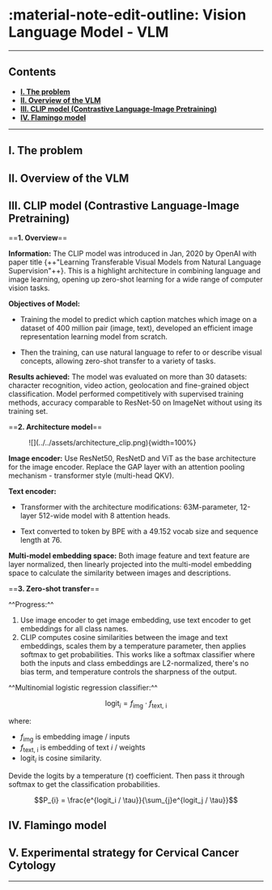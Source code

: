 # :material-note-edit-outline: Vision Language Model - VLM
---

## Contents

- [**I. The problem**](#i-the-problem)
- [**II. Overview of the VLM**](#ii-overview-of-the-vlm)
- [**III. CLIP model (Contrastive Language-Image Pretraining)**](#iii-clip-model-contrastive-language-image-pretraining)
- [**IV. Flamingo model**](#iv-flamingo-model)

---

## I. The problem
## II. Overview of the VLM
## III. CLIP model (Contrastive Language-Image Pretraining)
==**1. Overview**==

**Information:** The CLIP model was introduced in Jan, 2020 by OpenAI with paper title {++"Learning Transferable Visual Models from Natural Language Supervision"++}. This is a highlight architecture in combining language and image learning, opening up zero-shot learning for a wide range of computer vision tasks.

**Objectives of Model:** 

- Training the model to predict which caption matches which image on a dataset of 400 million pair (image, text), developed an efficient image representation learning model from scratch. 

- Then the training, can use natural language to refer to or describe visual concepts, allowing zero-shot transfer to a variety of tasks.

**Results achieved:** The model was evaluated on more than 30 datasets: character recognition, video action, geolocation and fine-grained object classification. Model performed competitively with supervised training methods, accuracy comparable to ResNet-50 on ImageNet without using its training set.

==**2. Architecture model**==

<figure markdown="span">
    ![](../../assets/architecture_clip.png){width=100%}
</figure>

**Image encoder:** Use ResNet50, ResNetD and ViT as the base architecture for the image encoder. Replace the GAP layer with an attention pooling mechanism - transformer style (multi-head QKV). 

**Text encoder:** 

- Transformer with the architecture modifications: 63M-parameter, 12-layer 512-wide model with 8 attention heads. 

- Text converted to token by BPE with a 49.152 vocab size and sequence length at 76.

**Multi-model embedding space:** Both image feature and text feature are layer normalized, then linearly projected into the multi-model embedding space to calculate the similarity between images and descriptions.

==**3. Zero-shot transfer**==

^^Progress:^^

1. Use image encoder to get image embedding, use text encoder to get embeddings for all class names.
2. CLIP computes cosine similarities between the image and text embeddings, scales them by a temperature parameter, then applies softmax to get probabilities. This works like a softmax classifier where both the inputs and class embeddings are L2-normalized, there's no bias term, and temperature controls the sharpness of the output. 

^^Multinomial logistic regression classifier:^^

$$\text{logit}_{i} = f_\text{img} \cdot f_\text{text, i}$$

where:

- $f_\text{img}$ is embedding image / inputs
- $f_\text{text, i}$ is embedding of text $i$ / weights
- $\text{logit}_{i}$ is cosine similarity. 

Devide the logits by a temperature ($\tau$) coefficient. Then pass it through softmax to get the classification probabilities.

$$P_{i} = \frac{e^{logit_i / \tau}}{\sum_{j}e^{logit_j / \tau}}$$

## IV. Flamingo model
## V. Experimental strategy for Cervical Cancer Cytology

---